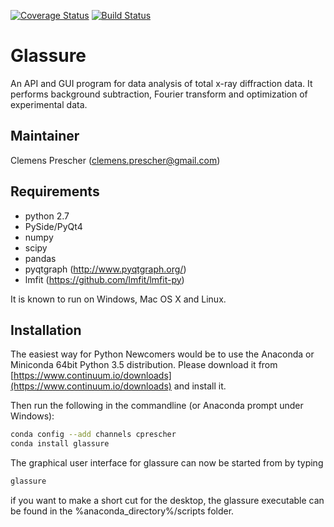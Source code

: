 [![Coverage Status](https://coveralls.io/repos/github/Luindil/Glassure/badge.svg?branch=develop)](https://coveralls.io/github/Luindil/Glassure?branch=develop)
[![Build Status](https://travis-ci.org/Luindil/Glassure.svg?branch=develop)](https://travis-ci.org/Luindil/Glassure)

# Glassure


An API and GUI program for data analysis of total x-ray diffraction data.
It performs background subtraction, Fourier transform and optimization of
experimental data.

## Maintainer

Clemens Prescher (clemens.prescher@gmail.com)

## Requirements

- python 2.7
- PySide/PyQt4
- numpy
- scipy
- pandas
- pyqtgraph (http://www.pyqtgraph.org/)
- lmfit (https://github.com/lmfit/lmfit-py)

It is known to run on Windows, Mac OS X and Linux.

## Installation

The easiest way for Python Newcomers would be to use the Anaconda or Miniconda 64bit Python 3.5
distribution. 
Please download it from [https://www.continuum.io/downloads](https://www.continuum.io/downloads) and install it.

Then run the following in the commandline (or Anaconda prompt under Windows):

```bash
conda config --add channels cprescher
conda install glassure
```

The graphical user interface for glassure can now be started from by typing
```bash
glassure
```

if you want to make a short cut for the desktop, the glassure executable can be found in the 
%anaconda_directory%/scripts folder.  




